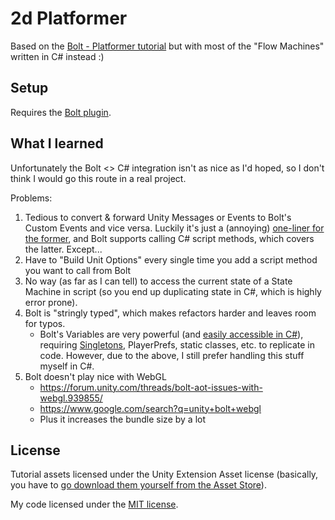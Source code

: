 # 2d Platformer
Based on the [Bolt - Platformer tutorial](https://learn.unity.com/project/bolt-platformer-tutorial) but with most of the "Flow Machines" written in C# instead :)

## Setup
Requires the [Bolt plugin](https://assetstore.unity.com/packages/tools/visual-scripting/bolt-163802).

## What I learned

Unfortunately the Bolt <> C# integration isn't as nice as I'd hoped, so I don't think I would go this route in a real project.

Problems:

1. Tedious to convert & forward Unity Messages or Events to Bolt's Custom Events and vice versa. Luckily it's just a (annoying) [one-liner for the former](https://docs.unity3d.com/bolt/1.4/manual/bolt-events.html#triggering), and Bolt supports calling C# script methods, which covers the latter. Except...
2. Have to "Build Unit Options" every single time you add a script method you want to call from Bolt
3. No way (as far as I can tell) to access the current state of a State Machine in script (so you end up duplicating state in C#, which is highly error prone).
4. Bolt is "stringly typed", which makes refactors harder and leaves room for typos.
    * Bolt's Variables are very powerful (and [easily accessible in C#](https://docs.unity3d.com/bolt/1.4/manual/bolt-variables-api.html)), requiring [Singletons](https://blog.mzikmund.com/2019/01/a-modern-singleton-in-unity/), PlayerPrefs, static classes, etc. to replicate in code. However, due to the above, I still prefer handling this stuff myself in C#.
5. Bolt doesn't play nice with WebGL
    * https://forum.unity.com/threads/bolt-aot-issues-with-webgl.939855/
    * https://www.google.com/search?q=unity+bolt+webgl
    * Plus it increases the bundle size by a lot


## License
Tutorial assets licensed under the Unity Extension Asset license (basically, you have to [go download them yourself from the Asset Store](https://assetstore.unity.com/packages/essentials/tutorial-projects/bolt-kit-platformer-tutorial-assets-168067)).

My code licensed under the [MIT license](https://opensource.org/licenses/MIT).
